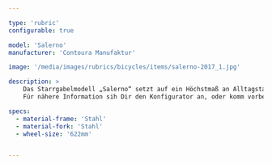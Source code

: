 ```yaml
---

type: 'rubric'
configurable: true

model: 'Salerno'
manufacturer: 'Contoura Manufaktur'

image: '/media/images/rubrics/bicycles/items/salerno-2017_1.jpg'

description: >
    Das Starrgabelmodell „Salerno“ setzt auf ein Höchstmaß an Alltagstauglichkeit und ist in drei Rahmenformen und maximaler Optionsbandbreite individuell konfigurierbar. Hier findet der bekennende Manufaktur-Liebhaber alles was das Herz begehrt und kann sein Unikat erstellen. Sechs Naben- sowie vier Kettenschaltungsversionen stehen alternativ zur Wahl. Die Liste der individuellen Ausstattungsanpassungen ist zudem noch etwas größer als bei ähnlichen Modellen.
    Für nähere Information sih Dir den Konfigurator an, oder komm vorbei und lass Dich unverbindlich beraten.

specs:
  - material-frame: 'Stahl'
  - material-fork: 'Stahl'
  - wheel-size: '622mm'


---
```

